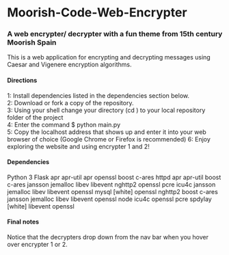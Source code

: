 <h1>Moorish-Code-Web-Encrypter</h1>
<h3>A web encrypter/ decrypter with a fun theme from 15th century Moorish Spain</h3>
<p> This is a web application for encrypting and decrypting messages using Caesar and Vigenere encryption algorithms. </p>

<h4>Directions</h4>
<p>
1: Install dependencies listed in the dependencies section below.<br>
2: Download or fork a copy of the repository.<br>
3: Using your shell change your directory (cd <directory>) to your local repository folder of the project<br>
4: Enter the command $ python main.py <br>
5: Copy the localhost address that shows up and enter it into your web browser of choice (Google Chrome or Firefox is recommended) 
6: Enjoy exploring the website and using encrypter 1 and 2!
</p>

<h4>Dependencies</h4>
<p>
 Python 3 Flask
 apr 
 apr-util 
 apr  openssl 
 boost 
 c-ares 
 httpd 
 apr  apr-util  boost  c-ares  jansson  jemalloc  libev  libevent  nghttp2  openssl  pcre 
 icu4c 
 jansson 
 jemalloc
 libev 
 libevent 
 openssl 
 mysql [white] openssl 
 nghttp2
 boost  c-ares  jansson  jemalloc  libev  libevent  openssl 
 node 
 icu4c 
 openssl 
 pcre 
 spdylay [white] libevent  openssl 
</p>

<h4>Final notes</h4>
<p>
Notice that the decrypters drop down from the nav bar when you hover over encrypter 1 or 2.
</p>
